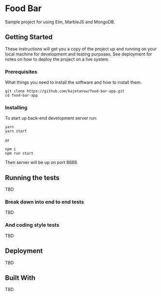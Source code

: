 # Food Bar

Sample project for using Elm, MarbleJS and MongoDB.

## Getting Started

These instructions will get you a copy of the project up and running on your local machine for development and testing purposes. See deployment for notes on how to deploy the project on a live system.

### Prerequisites

What things you need to install the software and how to install them.

```
git clone https://github.com/kajetansw/food-bar-app.git
cd food-bar-app
```

### Installing

To start up back-end development server run:

```
yarn
yarn start
```
or
```
npm i
npm run start
```

Then server will be up on port 8888.


## Running the tests

TBD

### Break down into end to end tests

TBD

### And coding style tests

TBD

## Deployment

TBD

## Built With

TBD

